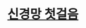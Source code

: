 # [신경망 첫걸음](http://www.kyobobook.co.kr/product/detailViewKor.laf?ejkGb=KOR&mallGb=KOR&barcode=9788968483509&orderClick=LEa&Kc=)


<ProgressBar name="신경망 첫걸음" :max="100" :value="0" />

